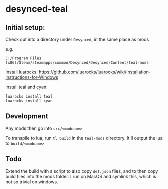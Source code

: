 # desynced-teal

## Initial setup:

Check out into a directory under `Desynced`, in the same place as mods

e.g.

`C:/Program Files (x86)/Steam/steamapps/common/Desynced/Desynced/Content/teal-mods`

Install luarocks: https://github.com/luarocks/luarocks/wiki/Installation-instructions-for-Windows

install teal and cyan:

    luarocks install teal
    luarocks install cyan

## Development

Any mods then go into `src/<modname>`

To transpile to lua, run `tl build` in the `teal-mods` directory.  It'll output the lua to `build/<modname>`

## Todo

Extend the build with a script to also copy `def.json` files, and to then copy build files into the mods folder.  I run on MacOS and symlink this, which is not so trivial on windows.